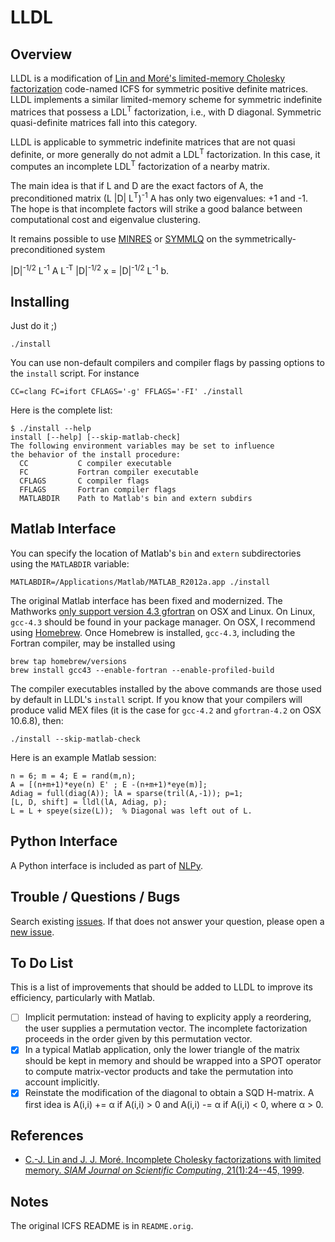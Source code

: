 # LLDL

## Overview

LLDL is a modification of [Lin and Moré's limited-memory Cholesky factorization](http://dx.doi.org/10.1137/S1064827597327334) code-named ICFS for symmetric positive definite matrices. LLDL implements a similar limited-memory scheme for symmetric indefinite matrices that possess a LDL<sup>T</sup> factorization, i.e., with D diagonal. Symmetric quasi-definite matrices fall into this category.

LLDL is applicable to symmetric indefinite matrices that are not
quasi definite, or more generally do not admit a LDL<sup>T</sup>
factorization. In this case, it computes an incomplete LDL<sup>T</sup>
factorization of a nearby matrix.

The main idea is that if L and D are the exact factors of A, the preconditioned matrix (L |D| L<sup>T</sup>)<sup>-1</sup> A has only two eigenvalues: +1 and -1. The hope is that incomplete factors will strike a good balance between computational cost and eigenvalue clustering.

It remains possible to use [MINRES](http://www.stanford.edu/group/SOL/software/minres.html) or [SYMMLQ](http://www.stanford.edu/group/SOL/software/symmlq.html) on the symmetrically-preconditioned system

|D|<sup>-1/2</sup> L<sup>-1</sup> A  L<sup>-T</sup> |D|<sup>-1/2</sup> x = |D|<sup>-1/2</sup> L<sup>-1</sup> b.

## Installing

Just do it ;)

    ./install

You can use non-default compilers and compiler flags by passing options to the `install` script. For instance

    CC=clang FC=ifort CFLAGS='-g' FFLAGS='-FI' ./install

Here is the complete list:

    $ ./install --help
    install [--help] [--skip-matlab-check]
    The following environment variables may be set to influence
    the behavior of the install procedure:
      CC           C compiler executable
      FC           Fortran compiler executable
      CFLAGS       C compiler flags
      FFLAGS       Fortran compiler flags
      MATLABDIR    Path to Matlab's bin and extern subdirs

## Matlab Interface

You can specify the location of Matlab's `bin` and `extern` subdirectories using the `MATLABDIR` variable:

    MATLABDIR=/Applications/Matlab/MATLAB_R2012a.app ./install

The original Matlab interface has been fixed and modernized. The Mathworks [only support version 4.3 gfortran](http://www.mathworks.com/support/compilers/R2013a/index.html?sec=maci64) on OSX and Linux. On Linux, `gcc-4.3` should be found in your package manager. On OSX, I recommend using [Homebrew](http://mxcl.github.io/homebrew). Once Homebrew is installed, `gcc-4.3`, including the Fortran compiler, may be installed using

    brew tap homebrew/versions
    brew install gcc43 --enable-fortran --enable-profiled-build

The compiler executables installed by the above commands are those used by default in LLDL's `install` script. If you know that your compilers will produce valid MEX files (it is the case for `gcc-4.2` and `gfortran-4.2` on OSX 10.6.8), then:

    ./install --skip-matlab-check

Here is an example Matlab session:

    n = 6; m = 4; E = rand(m,n);
    A = [(n+m+1)*eye(n) E' ; E -(n+m+1)*eye(m)];
    Adiag = full(diag(A)); lA = sparse(tril(A,-1)); p=1;
    [L, D, shift] = lldl(lA, Adiag, p);
    L = L + speye(size(L));  % Diagonal was left out of L.

## Python Interface

A Python interface is included as part of [NLPy](https://github.com/dpo/nlpy).

## Trouble / Questions / Bugs

Search existing [issues](https://github.com/optimizers/lldl/issues). If that does not answer your question, please open a [new issue](https://github.com/optimizers/lldl/issues/new).

## To Do List

This is a list of improvements that should be added to LLDL to improve its efficiency, particularly with Matlab.

- [ ] Implicit permutation: instead of having to explicity apply a reordering, the user supplies a permutation vector. The incomplete factorization proceeds in the order given by this permutation vector.
- [x] In a typical Matlab application, only the lower triangle of the matrix should be kept in memory and should be wrapped into a SPOT operator to compute matrix-vector products and take the permutation into account implicitly.
- [x] Reinstate the modification of the diagonal to obtain a SQD H-matrix. A first idea is A(i,i) += α if A(i,i) > 0 and A(i,i) -= α if A(i,i) < 0, where α > 0.

## References

* [C.-J. Lin and J. J. Moré. Incomplete Cholesky factorizations with limited memory. *SIAM Journal on Scientific Computing*, 21(1):24--45, 1999](http://dx.doi.org/10.1137/S1064827597327334).

## Notes

The original ICFS README is in `README.orig`.
